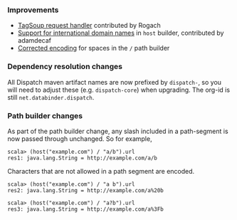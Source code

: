 ### Improvements

* [TagSoup request handler][soup] contributed by Rogach
* [Support for international domain names][idn] in `host` builder, contributed by adamdecaf
* [Corrected encoding][path] for spaces in the `/` path builder

[soup]: https://github.com/dispatch/reboot/blob/master/tagsoup/src/main/scala/as/soup.scala
[idn]: https://github.com/dispatch/reboot/pull/21
[path]: https://github.com/dispatch/reboot/pull/24

### Dependency resolution changes

All Dispatch maven artifact names are now prefixed by `dispatch-`, so
you will need to adjust these (e.g. `dispatch-core`) when
upgrading. The org-id is still `net.databinder.dispatch`.

### Path builder changes

As part of the path builder change, any slash included in a
path-segment is now passed through unchanged. So for example,

    scala> (host("example.com") / "a/b").url
    res1: java.lang.String = http://example.com/a/b

Characters that are not allowed in a path segment are encoded.

    scala> (host("example.com") / "a b").url
    res2: java.lang.String = http://example.com/a%20b

    scala> (host("example.com") / "a?b").url
    res3: java.lang.String = http://example.com/a%3Fb
